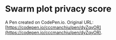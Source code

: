 # Swarm plot privacy score

A Pen created on CodePen.io. Original URL: [https://codepen.io/cccmanchiu/pen/dyZqyOR](https://codepen.io/cccmanchiu/pen/dyZqyOR).


